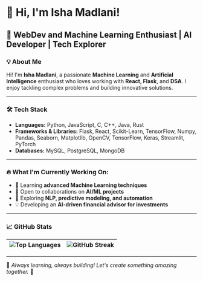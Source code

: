 # 👋 Hi, I'm Isha Madlani!

## 🚀 WebDev and Machine Learning Enthusiast | AI Developer | Tech Explorer

### 💡 About Me

Hi! I'm **Isha Madlani**, a passionate **Machine Learning** and **Artificial Intelligence** enthusiast who loves working with **React, Flask**, and **DSA**. I enjoy tackling complex problems and building innovative solutions.

---

### 🛠️ Tech Stack
- **Languages:** Python, JavaScript, C, C++, Java, Rust
- **Frameworks & Libraries:** Flask, React, Scikit-Learn, TensorFlow, Numpy, Pandas, Seaborn, Matplotlib, OpenCV, TensorFlow, Keras, Streamlit, PyTorch
- **Databases:** MySQL, PostgreSQL, MongoDB

---

### 🔥 What I'm Currently Working On:
- 🌱 Learning **advanced Machine Learning techniques**
- 🤝 Open to collaborations on **AI/ML projects**
- 🧠 Exploring **NLP, predictive modeling, and automation**
- 💡 Developing an **AI-driven financial advisor for investments**

---

### 📈 GitHub Stats
| ![Top Languages](https://github-readme-stats.vercel.app/api/top-langs/?username=IshaM1801&layout=compact&theme=radical) | ![GitHub Streak](https://github-readme-streak-stats.herokuapp.com/?user=IshaM1801&theme=radical) |
|---|---|


---

🚀 *Always learning, always building! Let's create something amazing together.* 🎯
